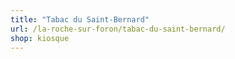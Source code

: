 ```yaml
---
title: "Tabac du Saint-Bernard"
url: /la-roche-sur-foron/tabac-du-saint-bernard/
shop: kiosque
---
```

